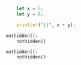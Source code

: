 ```rust
    let x = 5;
    let y = 6;

    println!("{}", x + y);
```

```python
nothidden():
    nothidden()
```

```python,hidelines=!!!
nothidden():
    nothidden()
```
